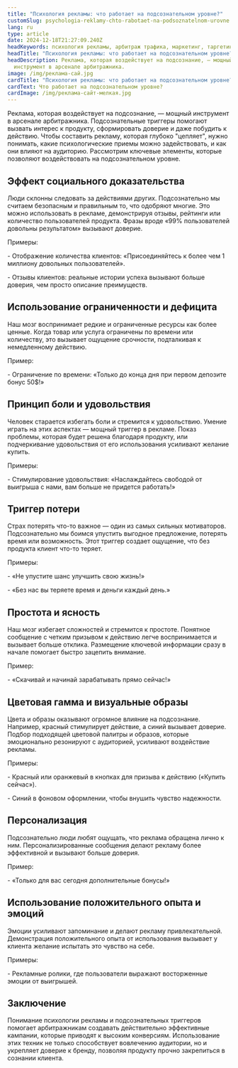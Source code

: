 ```yaml
---
title: "Психология рекламы: что работает на подсознательном уровне?"
customSlug: psychologia-reklamy-chto-rabotaet-na-podsoznatelnom-urovne
lang: ru
type: article
date: 2024-12-18T21:27:09.240Z
headKeywords: психология рекламы, арбитраж трафика, маркетинг, таргетинг
headTitle: "Психология рекламы: что работает на подсознательном уровне?"
headDescription: Реклама, которая воздействует на подсознание, — мощный
  инструмент в арсенале арбитражника.
image: /img/реклама-сай.jpg
cardTitle: "Психология рекламы: что работает на подсознательном уровне?"
cardText: Что работает на подсознательном уровне?
cardImage: /img/реклама-сайт-мелкая.jpg
---
```

Реклама, которая воздействует на подсознание, — мощный инструмент в арсенале арбитражника. Подсознательные триггеры помогают вызвать интерес к продукту, сформировать доверие и даже побудить к действию. Чтобы составить рекламу, которая глубоко "цепляет", нужно понимать, какие психологические приемы можно задействовать, и как они влияют на аудиторию. Рассмотрим ключевые элементы, которые позволяют воздействовать на подсознательном уровне.

## Эффект социального доказательства

Люди склонны следовать за действиями других. Подсознательно мы считаем безопасным и правильным то, что одобряют многие. Это можно использовать в рекламе, демонстрируя отзывы, рейтинги или количество пользователей продукта. Фразы вроде «99% пользователей довольны результатом» вызывают доверие.

Примеры:

\- Отображение количества клиентов: «Присоединяйтесь к более чем 1 миллиону довольных пользователей».

\- Отзывы клиентов: реальные истории успеха вызывают больше доверия, чем просто описание преимуществ.

## Использование ограниченности и дефицита

Наш мозг воспринимает редкие и ограниченные ресурсы как более ценные. Когда товар или услуга ограничены по времени или количеству, это вызывает ощущение срочности, подталкивая к немедленному действию.

Пример:

\- Ограничение по времени: «Только до конца дня при первом депозите бонус 50$!»

## Принцип боли и удовольствия

Человек старается избегать боли и стремится к удовольствию. Умение играть на этих аспектах — мощный триггер в рекламе. Показ проблемы, которая будет решена благодаря продукту, или подчеркивание удовольствия от его использования усиливают желание купить.

Примеры:

\- Стимулирование удовольствия: «Наслаждайтесь свободой от выигрыша с нами, вам больше не придется работать!»

## Триггер потери

Страх потерять что-то важное — один из самых сильных мотиваторов. Подсознательно мы боимся упустить выгодное предложение, потерять время или возможность. Этот триггер создает ощущение, что без продукта клиент что-то теряет.

Примеры:

\- «Не упустите шанс улучшить свою жизнь!»

\- «Без нас вы теряете время и деньги каждый день.»

## Простота и ясность

Наш мозг избегает сложностей и стремится к простоте. Понятное сообщение с четким призывом к действию легче воспринимается и вызывает больше отклика. Размещение ключевой информации сразу в начале помогает быстро зацепить внимание.

Пример:

\- «Скачивай и начинай зарабатывать прямо сейчас!»

## Цветовая гамма и визуальные образы

Цвета и образы оказывают огромное влияние на подсознание. Например, красный стимулирует действие, а синий вызывает доверие. Подбор подходящей цветовой палитры и образов, которые эмоционально резонируют с аудиторией, усиливают воздействие рекламы.

Примеры:

\- Красный или оранжевый в кнопках для призыва к действию («Купить сейчас»).

\- Синий в фоновом оформлении, чтобы внушить чувство надежности.

## Персонализация 

Подсознательно люди любят ощущать, что реклама обращена лично к ним. Персонализированные сообщения делают рекламу более эффективной и вызывают больше доверия.

Пример:

\- «Только для вас сегодня дополнительные бонусы!»

## Использование положительного опыта и эмоций

Эмоции усиливают запоминание и делают рекламу привлекательной. Демонстрация положительного опыта от использования вызывает у клиента желание испытать это чувство на себе.

Примеры:

\- Рекламные ролики, где пользователи выражают восторженные эмоции от выигрышей.

## Заключение

Понимание психологии рекламы и подсознательных триггеров помогает арбитражникам создавать действительно эффективные кампании, которые приводят к высоким конверсиям. Использование этих техник не только способствует вовлечению аудитории, но и укрепляет доверие к бренду, позволяя продукту прочно закрепиться в сознании клиента.
